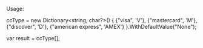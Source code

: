 ﻿Usage:


ccType = new Dictionary<string, char?>()
{
    {"visa", 'V'},
    {"mastercard", 'M'},
    {"discover", 'D'},
    {"american express", 'AMEX'}
}.WithDefaultValue("None");

var result = ccType[<some strinvg var>];

